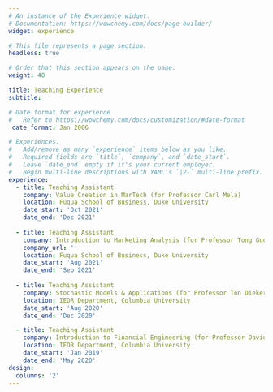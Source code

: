 ```yaml
---
# An instance of the Experience widget.
# Documentation: https://wowchemy.com/docs/page-builder/
widget: experience

# This file represents a page section.
headless: true

# Order that this section appears on the page.
weight: 40

title: Teaching Experience
subtitle:

# Date format for experience
#   Refer to https://wowchemy.com/docs/customization/#date-format
 date_format: Jan 2006

# Experiences.
#   Add/remove as many `experience` items below as you like.
#   Required fields are `title`, `company`, and `date_start`.
#   Leave `date_end` empty if it's your current employer.
#   Begin multi-line descriptions with YAML's `|2-` multi-line prefix.
experience:
  - title: Teaching Assistant
    company: Value Creation in MarTech (for Professor Carl Mela)
    location: Fuqua School of Business, Duke University
    date_start: 'Oct 2021'
    date_end: 'Dec 2021'
        
  - title: Teaching Assistant
    company: Introduction to Marketing Analysis (for Professor Tong Guo)
    company_url: ''
    location: Fuqua School of Business, Duke University
    date_start: 'Aug 2021'
    date_end: 'Sep 2021'
    
  - title: Teaching Assistant
    company: Stochastic Models & Applications (for Professor Ton Dieker)
    location: IEOR Department, Columbia University
    date_start: 'Aug 2020'
    date_end: 'Dec 2020'    

  - title: Teaching Assistant
    company: Introduction to Financial Engineering (for Professor David Yao)
    location: IEOR Department, Columbia University
    date_start: 'Jan 2019'
    date_end: 'May 2020'
design:
  columns: '2'
---
```

